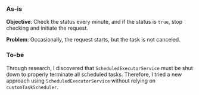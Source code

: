 ### As-is

**Objective**: Check the status every minute, and if the status is `true`, stop checking and initiate the request.

**Problem**: Occasionally, the request starts, but the task is not canceled.

### To-be

Through research, I discovered that `ScheduledExecutorService` must be shut down to properly terminate all scheduled tasks. Therefore, I tried a new approach using `ScheduledExecutorService` without relying on `customTaskScheduler`.

